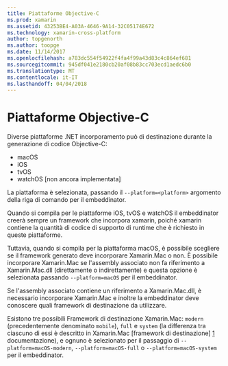 ```yaml
---
title: Piattaforme Objective-C
ms.prod: xamarin
ms.assetid: 43253BE4-A03A-4646-9A14-32C05174E672
ms.technology: xamarin-cross-platform
author: topgenorth
ms.author: toopge
ms.date: 11/14/2017
ms.openlocfilehash: a783dc554f54922f4fa4f99a43d83c4c864ef681
ms.sourcegitcommit: 945df041e2180cb20af08b83cc703ecd1aedc6b0
ms.translationtype: MT
ms.contentlocale: it-IT
ms.lasthandoff: 04/04/2018
---
```

# <a name="objective-c-platforms"></a>Piattaforme Objective-C


Diverse piattaforme .NET incorporamento può di destinazione durante la generazione di codice Objective-C:

* macOS
* iOS
* tvOS
* watchOS [non ancora implementata]

La piattaforma è selezionata, passando il `--platform=<platform>` argomento della riga di comando per il embeddinator.

Quando si compila per le piattaforme iOS, tvOS e watchOS il embeddinator creerà sempre un framework che incorpora xamarin, poiché xamarin contiene la quantità di codice di supporto di runtime che è richiesto in queste piattaforme.

Tuttavia, quando si compila per la piattaforma macOS, è possibile scegliere se il framework generato deve incorporare Xamarin.Mac o non. È possibile incorporare Xamarin.Mac se l'assembly associato non fa riferimento a Xamarin.Mac.dll (direttamente o indirettamente) e questa opzione è selezionata passando `--platform=macOS` per il embeddinator.

Se l'assembly associato contiene un riferimento a Xamarin.Mac.dll, è necessario incorporare Xamarin.Mac e inoltre la embeddinator deve conoscere quali framework di destinazione da utilizzare.

Esistono tre possibili Framework di destinazione Xamarin.Mac: `modern` (precedentemente denominato `mobile`), `full` e `system` (la differenza tra ciascuno di essi è descritto in Xamarin.Mac [framework di destinazione] [ 1] documentazione), e ognuno è selezionato per il passaggio di `--platform=macOS-modern`, `--platform=macOS-full` o `--platform=macOS-system` per il embeddinator.

[1]: ~/mac/platform/target-framework.md
